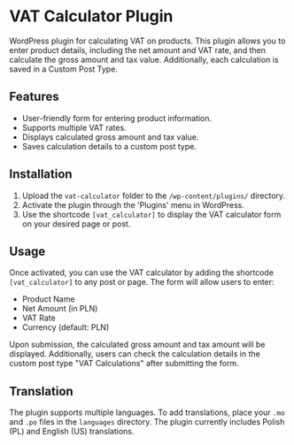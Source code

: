 # VAT Calculator Plugin

WordPress plugin for calculating VAT on products. This plugin allows you to enter product details, including the net amount and VAT rate, and then calculate the gross amount and tax value. Additionally, each calculation is saved in a Custom Post Type.

## Features

- User-friendly form for entering product information.
- Supports multiple VAT rates.
- Displays calculated gross amount and tax value.
- Saves calculation details to a custom post type.

## Installation

1. Upload the `vat-calculator` folder to the `/wp-content/plugins/` directory.
2. Activate the plugin through the 'Plugins' menu in WordPress.
3. Use the shortcode `[vat_calculator]` to display the VAT calculator form on your desired page or post.

## Usage

Once activated, you can use the VAT calculator by adding the shortcode `[vat_calculator]` to any post or page. The form will allow users to enter:

- Product Name
- Net Amount (in PLN)
- VAT Rate
- Currency (default: PLN)

Upon submission, the calculated gross amount and tax amount will be displayed. Additionally, users can check the calculation details in the custom post type "VAT Calculations" after submitting the form.

## Translation

The plugin supports multiple languages. To add translations, place your `.mo` and `.po` files in the `languages` directory. The plugin currently includes Polish (PL) and English (US) translations.
